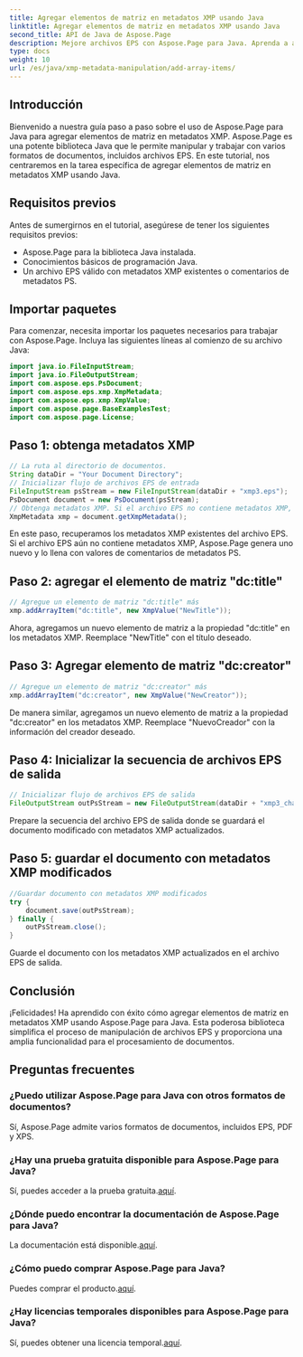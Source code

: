 ```yaml
---
title: Agregar elementos de matriz en metadatos XMP usando Java
linktitle: Agregar elementos de matriz en metadatos XMP usando Java
second_title: API de Java de Aspose.Page
description: Mejore archivos EPS con Aspose.Page para Java. Aprenda a agregar elementos de matriz a metadatos XMP sin esfuerzo. ¡Sigue nuestra guía paso a paso ahora!
type: docs
weight: 10
url: /es/java/xmp-metadata-manipulation/add-array-items/
---
```

## Introducción
Bienvenido a nuestra guía paso a paso sobre el uso de Aspose.Page para Java para agregar elementos de matriz en metadatos XMP. Aspose.Page es una potente biblioteca Java que le permite manipular y trabajar con varios formatos de documentos, incluidos archivos EPS. En este tutorial, nos centraremos en la tarea específica de agregar elementos de matriz en metadatos XMP usando Java.
## Requisitos previos
Antes de sumergirnos en el tutorial, asegúrese de tener los siguientes requisitos previos:
- Aspose.Page para la biblioteca Java instalada.
- Conocimientos básicos de programación Java.
- Un archivo EPS válido con metadatos XMP existentes o comentarios de metadatos PS.
## Importar paquetes
Para comenzar, necesita importar los paquetes necesarios para trabajar con Aspose.Page. Incluya las siguientes líneas al comienzo de su archivo Java:
```java
import java.io.FileInputStream;
import java.io.FileOutputStream;
import com.aspose.eps.PsDocument;
import com.aspose.eps.xmp.XmpMetadata;
import com.aspose.eps.xmp.XmpValue;
import com.aspose.page.BaseExamplesTest;
import com.aspose.page.License;
```
## Paso 1: obtenga metadatos XMP
```java
// La ruta al directorio de documentos.
String dataDir = "Your Document Directory";
// Inicializar flujo de archivos EPS de entrada
FileInputStream psStream = new FileInputStream(dataDir + "xmp3.eps");
PsDocument document = new PsDocument(psStream);
// Obtenga metadatos XMP. Si el archivo EPS no contiene metadatos XMP, obtenemos uno nuevo lleno de valores de los comentarios de metadatos de PS (%%Creator, %%CreateDate, %%Title, etc.)
XmpMetadata xmp = document.getXmpMetadata();
```
En este paso, recuperamos los metadatos XMP existentes del archivo EPS. Si el archivo EPS aún no contiene metadatos XMP, Aspose.Page genera uno nuevo y lo llena con valores de comentarios de metadatos PS.
## Paso 2: agregar el elemento de matriz "dc:title"
```java
// Agregue un elemento de matriz "dc:title" más
xmp.addArrayItem("dc:title", new XmpValue("NewTitle"));
```
Ahora, agregamos un nuevo elemento de matriz a la propiedad "dc:title" en los metadatos XMP. Reemplace "NewTitle" con el título deseado.
## Paso 3: Agregar elemento de matriz "dc:creator"
```java
// Agregue un elemento de matriz "dc:creator" más
xmp.addArrayItem("dc:creator", new XmpValue("NewCreator"));
```
De manera similar, agregamos un nuevo elemento de matriz a la propiedad "dc:creator" en los metadatos XMP. Reemplace "NuevoCreador" con la información del creador deseado.
## Paso 4: Inicializar la secuencia de archivos EPS de salida
```java
// Inicializar flujo de archivos EPS de salida
FileOutputStream outPsStream = new FileOutputStream(dataDir + "xmp3_changed.eps");
```
Prepare la secuencia del archivo EPS de salida donde se guardará el documento modificado con metadatos XMP actualizados.
## Paso 5: guardar el documento con metadatos XMP modificados
```java
//Guardar documento con metadatos XMP modificados
try {			
    document.save(outPsStream);
} finally {
    outPsStream.close();
}
```
Guarde el documento con los metadatos XMP actualizados en el archivo EPS de salida.
## Conclusión
¡Felicidades! Ha aprendido con éxito cómo agregar elementos de matriz en metadatos XMP usando Aspose.Page para Java. Esta poderosa biblioteca simplifica el proceso de manipulación de archivos EPS y proporciona una amplia funcionalidad para el procesamiento de documentos.
## Preguntas frecuentes

### ¿Puedo utilizar Aspose.Page para Java con otros formatos de documentos?
Sí, Aspose.Page admite varios formatos de documentos, incluidos EPS, PDF y XPS.
### ¿Hay una prueba gratuita disponible para Aspose.Page para Java?
 Sí, puedes acceder a la prueba gratuita.[aquí](https://releases.aspose.com/).
### ¿Dónde puedo encontrar la documentación de Aspose.Page para Java?
 La documentación está disponible.[aquí](https://reference.aspose.com/page/java/).
### ¿Cómo puedo comprar Aspose.Page para Java?
 Puedes comprar el producto.[aquí](https://purchase.aspose.com/buy).
### ¿Hay licencias temporales disponibles para Aspose.Page para Java?
 Sí, puedes obtener una licencia temporal.[aquí](https://purchase.aspose.com/temporary-license/).